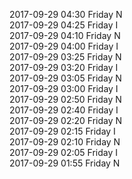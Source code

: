 2017-09-29 04:30 Friday  N  
2017-09-29 04:25 Friday  I  
2017-09-29 04:10 Friday  N  
2017-09-29 04:00 Friday  I  
2017-09-29 03:25 Friday  N  
2017-09-29 03:20 Friday  I  
2017-09-29 03:05 Friday  N  
2017-09-29 03:00 Friday  I  
2017-09-29 02:50 Friday  N  
2017-09-29 02:40 Friday  I  
2017-09-29 02:20 Friday  N  
2017-09-29 02:15 Friday  I  
2017-09-29 02:10 Friday  N  
2017-09-29 02:05 Friday  I  
2017-09-29 01:55 Friday  N  
